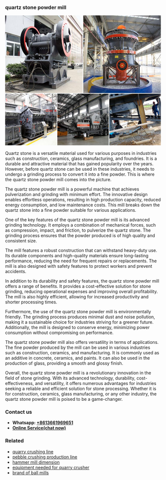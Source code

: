 <h3>quartz stone powder mill</h3><img src='1706773553.jpg' alt=''><p>Quartz stone is a versatile material used for various purposes in industries such as construction, ceramics, glass manufacturing, and foundries. It is a durable and attractive material that has gained popularity over the years. However, before quartz stone can be used in these industries, it needs to undergo a grinding process to convert it into a fine powder. This is where the quartz stone powder mill comes into the picture.</p><p>The quartz stone powder mill is a powerful machine that achieves pulverization and grinding with minimum effort. The innovative design enables effortless operations, resulting in high production capacity, reduced energy consumption, and low maintenance costs. This mill breaks down the quartz stone into a fine powder suitable for various applications.</p><p>One of the key features of the quartz stone powder mill is its advanced grinding technology. It employs a combination of mechanical forces, such as compression, impact, and friction, to pulverize the quartz stone. The grinding process ensures that the powder produced is of high quality and consistent size.</p><p>The mill features a robust construction that can withstand heavy-duty use. Its durable components and high-quality materials ensure long-lasting performance, reducing the need for frequent repairs or replacements. The mill is also designed with safety features to protect workers and prevent accidents.</p><p>In addition to its durability and safety features, the quartz stone powder mill offers a range of benefits. It provides a cost-effective solution for stone grinding, reducing operational expenses and improving overall profitability. The mill is also highly efficient, allowing for increased productivity and shorter processing times.</p><p>Furthermore, the use of the quartz stone powder mill is environmentally friendly. The grinding process produces minimal dust and noise pollution, making it a sustainable choice for industries striving for a greener future. Additionally, the mill is designed to conserve energy, minimizing power consumption without compromising on performance.</p><p>The quartz stone powder mill also offers versatility in terms of applications. The fine powder produced by the mill can be used in various industries such as construction, ceramics, and manufacturing. It is commonly used as an additive in concrete, ceramics, and paints. It can also be used in the production of glass, providing a smooth and glossy finish.</p><p>Overall, the quartz stone powder mill is a revolutionary innovation in the field of stone grinding. With its advanced technology, durability, cost-effectiveness, and versatility, it offers numerous advantages for industries seeking a reliable and efficient solution for stone processing. Whether it is for construction, ceramics, glass manufacturing, or any other industry, the quartz stone powder mill is poised to be a game-changer.</p><h3>Contact us</h3><ul><li><strong>Whatsapp:&nbsp;<a href="https://wa.me/8613661969651">+8613661969651</a></strong></li><li><a href="https://swt.shibang-china.com/?git&amp;zhl&amp;quartz stone powder mill"><strong>Online Service(chat now)</strong></a></li></ul><h3>Related</h3><ul><li><a href='quarry crushing line.md'>quarry crushing line</a></li><li><a href='pebble crushing production line.md'>pebble crushing production line</a></li><li><a href='hammer mill dimension.md'>hammer mill dimension</a></li><li><a href='equipment needed for quarry crusher.md'>equipment needed for quarry crusher</a></li><li><a href='brand of ball mills.md'>brand of ball mills</a></li></ul>